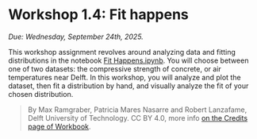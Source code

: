 # Workshop 1.4: Fit happens

*Due: Wednesday, September 24th, 2025.*

This workshop assignment revolves around analyzing data and fitting distributions in the notebook [Fit Happens.ipynb](./Fit_happens.ipynb). You will choose between one of two datasets: the compressive strength of concrete, or air temperatures near Delft. In this workshop, you will analyze and plot the dataset, then fit a distribution by hand, and visually analyze the fit of your chosen distribution.

> By Max Ramgraber, Patricia Mares Nasarre and Robert Lanzafame, Delft University of Technology. CC BY 4.0, more info [on the Credits page of Workbook](https://mude.citg.tudelft.nl/workbook-2025/credits.html).
